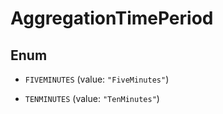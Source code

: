 
# AggregationTimePeriod

## Enum


* `FIVEMINUTES` (value: `"FiveMinutes"`)

* `TENMINUTES` (value: `"TenMinutes"`)



